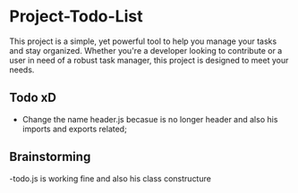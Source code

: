 # Project-Todo-List

This project is a simple, yet powerful tool to help you manage your tasks and stay organized. Whether you're a developer looking to contribute or a user in need of a robust task manager, this project is designed to meet your needs.

## Todo xD

- Change the name header.js becasue is no longer header and also his imports and exports related;

## Brainstorming

-todo.js is working fine and also his class constructure
